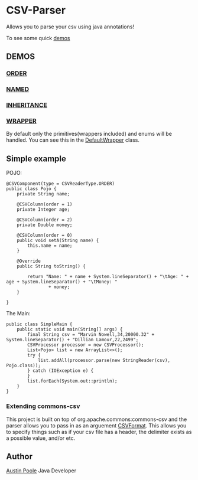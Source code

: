 # CSV-Parser
Allows you to parse your csv using java annotations!

To see some quick [demos](https://github.com/bpoole6/CSV-Parser/tree/master/src/main/java/com/poole/demo)
## DEMOS

### [ORDER](https://github.com/bpoole6/CSV-Parser/tree/master/src/main/java/com/poole/demo/ordersimple)

### [NAMED](https://github.com/bpoole6/CSV-Parser/tree/master/src/main/java/com/poole/demo/namedsimple)

### [INHERITANCE](https://github.com/bpoole6/CSV-Parser/tree/master/src/main/java/com/poole/demo/inheritance)

### [WRAPPER](https://github.com/bpoole6/CSV-Parser/tree/master/src/main/java/com/poole/demo/wrapper)
By default only the primitives(wrappers included) and enums will be handled. You can see this in the [DefaultWrapper](https://github.com/bpoole6/CSV-Parser/blob/master/src/main/java/com/poole/csv/wrappers/defaults/DefaultWrappers.java) class.

## Simple example

POJO:
```
@CSVComponent(type = CSVReaderType.ORDER)
public class Pojo {
	private String name;

	@CSVColumn(order = 1)
	private Integer age;

	@CSVColumn(order = 2)
	private Double money;

	@CSVColumn(order = 0)
	public void setA(String name) {
		this.name = name;
	}

	@Override
	public String toString() {

		return "Name: " + name + System.lineSeparator() + "\tAge: " + age + System.lineSeparator() + "\tMoney: "
				+ money;
	}

}
```

The Main:
```
public class SimpleMain {
	public static void main(String[] args) {
		final String csv = "Marvin Nowell,34,20000.32" + System.lineSeparator() + "Dillian Lamour,22,2499";
		CSVProcessor processor = new CSVProcessor();
		List<Pojo> list = new ArrayList<>();
		try {
			list.addAll(processor.parse(new StringReader(csv), Pojo.class));
		} catch (IOException e) {
		}
		list.forEach(System.out::println);
	}
}
```

### Extending commons-csv
This project is built on top of org.apache.commons:commons-csv and the parser allows you to pass in as an arguement [CSVFormat](https://commons.apache.org/proper/commons-csv/apidocs/org/apache/commons/csv/CSVFormat.html). This allows you to specify things such as if your csv file has a header, the delimiter exists as a possible value, and/or etc.

## Author
[Austin Poole](http://software-poole.com/) Java Developer

